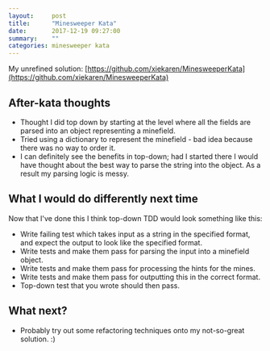 ```yaml
---
layout:     post
title:      "Minesweeper Kata"
date:       2017-12-19 09:27:00
summary:    "" 
categories: minesweeper kata
---
```

My unrefined solution: [https://github.com/xiekaren/MinesweeperKata](https://github.com/xiekaren/MinesweeperKata)

## After-kata thoughts  
* Thought I did top down by starting at the level where all the fields are parsed into an object representing a minefield.
* Tried using a dictionary to represent the minefield - bad idea because there was no way to order it.
* I can definitely see the benefits in top-down; had I started there I would have thought about the best way to parse the string into the object. As a result my parsing logic is messy.  

## What I would do differently next time  
Now that I've done this I think top-down TDD would look something like this:  
* Write failing test which takes input as a string in the specified format, and expect the output to look like the specified format.
* Write tests and make them pass for parsing the input into a minefield object. 
* Write tests and make them pass for processing the hints for the mines. 
* Write tests and make them pass for outputting this in the correct format.
* Top-down test that you wrote should then pass.  

## What next?
* Probably try out some refactoring techniques onto my not-so-great solution. :)
